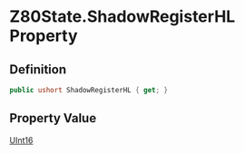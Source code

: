 # Z80State.ShadowRegisterHL Property
## Definition

```c#
public ushort ShadowRegisterHL { get; }
```

## Property Value

[UInt16](https://learn.microsoft.com/en-gb/dotnet/api/System.UInt16)
